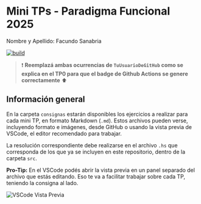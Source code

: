 # Mini TPs - Paradigma Funcional 2025

Nombre y Apellido: Facundo Sanabria


[![build](https://github.com/pdep-mit/mini-tps-funcional-2025-facu-sanabria/actions/workflows/build.yml/badge.svg)](https://github.com/pdep-mit/mini-tps-funcional-2025-facu-sanabria/actions/workflows/build.yml)


> :exclamation: **Reemplazá ambas ocurrencias de `TuUsuarioDeGitHub` como se explica en el TP0 para que el badge de Github Actions se genere correctamente** :arrow_up:

## Información general

En la carpeta `consignas` estarán disponibles los ejercicios a realizar para cada mini TP, en formato Markdown (`.md`). Estos archivos pueden verse, incluyendo formato e imágenes, desde GitHub o usando la vista previa de VSCode, el editor recomendado para trabajar.

La resolución correspondiente debe realizarse en el archivo `.hs` que corresponda de los que ya se incluyen en este repositorio, dentro de la carpeta `src`.

**Pro-Tip:** En el VSCode podés abrir la vista previa en un panel separado del archivo que estás editando. Eso te va a facilitar trabajar sobre cada TP, teniendo la consigna al lado.

![VSCode Vista Previa](consignas/imagenes/vscode-preview-md.gif)
